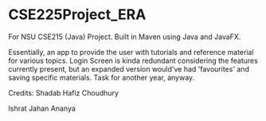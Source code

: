 # CSE225Project_ERA

For NSU CSE215 (Java) Project. Built in Maven using Java and JavaFX. 

Essentially, an app to provide the user with tutorials and reference material for various topics. Login Screen is kinda redundant considering the features currently present, but an expanded version would've had 'favourites' and saving specific materials. Task for another year, anyway.

Credits:
Shadab Hafiz Choudhury

Ishrat Jahan Ananya

